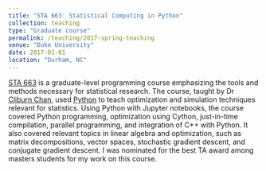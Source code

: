 ```yaml
---
title: "STA 663: Statistical Computing in Python"
collection: teaching
type: "Graduate course"
permalink: /teaching/2017-spring-teaching
venue: "Duke University"
date: 2017-01-01
location: "Durham, NC"
---
```


[STA 663](http://stat.duke.edu/courses/STA663L) is a graduate-level programming course emphasizing the tools and methods necessary for statistical research. The course, taught by Dr [Cliburn Chan](https://genome.duke.edu/directory/cbb-faculty/cliburn-chan-phd), used [Python](https://www.python.org/) to teach optimization and simulation techniques relevant for statistics. Using Python with Jupyter notebooks, the course covered Python programming, optimization using Cython, just-in-time compilation, parallel programming, and integration of C++ with Python. It also covered relevant topics in linear algebra and optimization, such as matrix decompositions, vector spaces, stochastic gradient descent, and conjugate gradient descent. I was nominated for the best TA award among masters students for my work on this course. 
